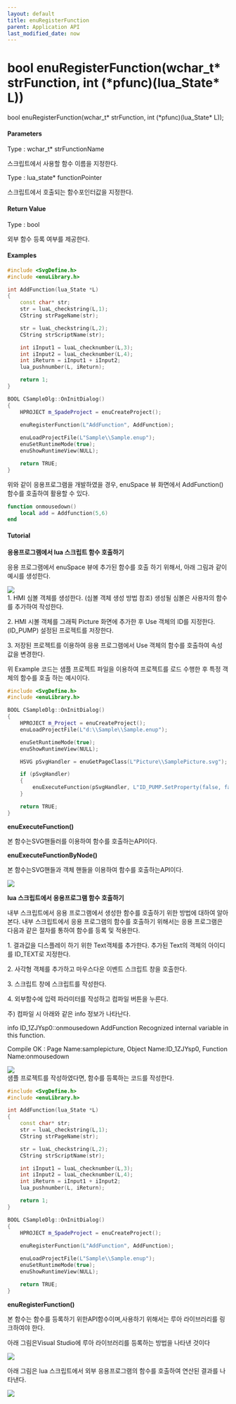 ```yaml
---
layout: default
title: enuRegisterFunction
parent: Application API
last_modified_date: now
---
```

# bool enuRegisterFunction\(wchar\_t\* strFunction, int \(\*pfunc\)\(lua\_State\* L\)\)

bool enuRegisterFunction\(wchar\_t\* strFunction, int \(\*pfunc\)\(lua\_State\* L\)\);

#### 

#### Parameters

Type : wchar\_t\* strFunctionName

스크립트에서 사용할 함수 이름을 지정한다.

Type : lua\_state\* functionPointer

스크립트에서 호출되는 함수포인터값을 지정한다.



#### Return Value

Type : bool

외부 함수 등록 여부를 제공한다. 


#### Examples

```cpp
#include <SvgDefine.h>
#include <enuLibrary.h>

int AddFunction(lua_State *L)
{
	const char* str;
	str = luaL_checkstring(L,1);
	CString strPageName(str);

	str = luaL_checkstring(L,2);
	CString strScriptName(str);

	int iInput1 = luaL_checknumber(L,3);
	int iInput2 = luaL_checknumber(L,4);
	int iReturn = iInput1 + iInput2;
	lua_pushnumber(L, iReturn);

	return 1;
}

BOOL CSampleDlg::OnInitDialog()
{
	HPROJECT m_SpadeProject = enuCreateProject();
	
	enuRegisterFunction(L"AddFunction", AddFunction);

	enuLoadProjectFile(L"Sample\\Sample.enup");
	enuSetRuntimeMode(true);
	enuShowRuntimeView(NULL);

	return TRUE; 
}

```

위와 같이 응용프로그램을 개발하였을 경우, enuSpace 뷰 화면에서 AddFunction\(\)함수를 호출하여 활용할 수 있다. 

```lua
function onmousedown()
    local add = Addfunction(5,6)
end
```

#### 

#### Tutorial



**응용프로그램에서 lua 스크립트 함수 호출하기**

응용 프로그램에서 enuSpace 뷰에 추가된 함수를 호출 하기 위해서, 아래 그림과 같이 예시를 생성한다.

![](./assets/enuRegisterFunction_step1.png)  
1. HMI 심볼 객체를 생성한다. \(심볼 객체 생성 방법 참조\) 생성될 심볼은 사용자의 함수를 추가하여 작성한다.

2. HMI 시볼 객체를 그래픽 Picture 화면에 추가한 후 Use 객체의 ID를 지정한다. \(ID\_PUMP\) 설정된 프로젝트를 저장한다. 

3. 저장된 프로젝트를 이용하여 응용 프로그램에서 Use 객체의 함수를 호출하여 속성 값을 변경한다.



위 Example 코드는 샘플 프로젝트 파일을 이용하여 프로젝트를 로드 수행한 후 특정 객체의 함수를 호출 하는 예시이다.

```cpp
#include <SvgDefine.h>
#include <enuLibrary.h>

BOOL CSampleDlg::OnInitDialog()
{
	HPROJECT m_Project = enuCreateProject();
	enuLoadProjectFile(L"d:\\Sample\\Sample.enup");

	enuSetRuntimeMode(true);
	enuShowRuntimeView(NULL);

	HSVG pSvgHandler = enuGetPageClass(L"Picture\\SamplePicture.svg");

	if (pSvgHandler)
	{
		enuExecuteFunction(pSvgHandler, L"ID_PUMP.SetProperty(false, false, 0, 2, \"LABEL\", true, true, true, true)");
	} 

	return TRUE; 
}
```

**enuExecuteFunction\(\)**

본 함수는SVG핸들러를 이용하여 함수를 호출하는API이다.



**enuExecuteFunctionByNode\(\)**

본 함수는SVG핸들과 객체 핸들을 이용하여 함수를 호출하는API이다.

![](./assets/enuRegisterFunction_step2.png)



**lua 스크립트에서 응용프로그램 함수 호출하기**

내부 스크립트에서 응용 프로그램에서 생성한 함수를 호출하기 위한 방법에 대하여 알아본다. 내부 스크립트에서 응용 프로그램의 함수를 호출하기 위해서는 응용 프로그램은 다음과 같은 절차를 통하여 함수를 등록 및 적용한다. 



1. 결과값을 디스플레이 하기 위한 Text객체를 추가한다. 추가된 Text의 객체의 아이디를 ID\_TEXT로 지정한다.

2. 사각형 객체를 추가하고 마우스다운 이벤트 스크립트 창을 호출한다. 

3. 스크립트 창에 스크립트를 작성한다.

4. 외부함수에 입력 파라미터를 작성하고 컴파일 버튼을 누른다. 

주\) 컴파일 시 아래와 같은 info 정보가 나타난다. 

info ID\_1ZJYsp0::onmousedown AddFunction Recognized internal variable in this function.

Compile OK : Page Name:samplepicture, Object Name:ID\_1ZJYsp0, Function Name:onmousedown

![](./assets/enuRegisterFunction_step3.png)  
샘플 프로젝트를 작성하였다면, 함수를 등록하는 코드를 작성한다.

```cpp
#include <SvgDefine.h>
#include <enuLibrary.h>

int AddFunction(lua_State *L)
{
	const char* str;
	str = luaL_checkstring(L,1);
	CString strPageName(str);

	str = luaL_checkstring(L,2);
	CString strScriptName(str);

	int iInput1 = luaL_checknumber(L,3);
	int iInput2 = luaL_checknumber(L,4);
	int iReturn = iInput1 + iInput2;
	lua_pushnumber(L, iReturn);

	return 1;
}

BOOL CSampleDlg::OnInitDialog()
{
	HPROJECT m_SpadeProject = enuCreateProject();
	
	enuRegisterFunction(L"AddFunction", AddFunction);

	enuLoadProjectFile(L"Sample\\Sample.enup");
	enuSetRuntimeMode(true);
	enuShowRuntimeView(NULL);

	return TRUE; 
}
```

**enuRegisterFunction\(\)**

본 함수는 함수를 등록하기 위한API함수이며,사용하기 위해서는 루아 라이브러리를 링크하여야 한다.



아래 그림은Visual Studio에 루아 라이브러리를 등록하는 방법을 나타낸 것이다

![](./assets/enuRegisterFunction_step4.png)  


아래 그림은 lua 스크립트에서 외부 응용프로그램의 함수를 호출하여 연산된 결과를 나타낸다.

![](./assets/enuRegisterFunction_step5.png)

